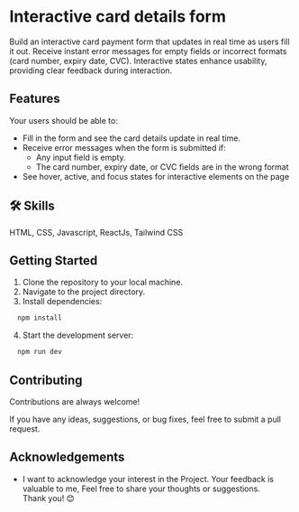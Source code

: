 
# Interactive card details form

Build an interactive card payment form that updates in real time as users fill it out. Receive instant error messages for empty fields or incorrect formats (card number, expiry date, CVC). Interactive states enhance usability, providing clear feedback during interaction.

## Features

Your users should be able to:

- Fill in the form and see the card details update in real time.
- Receive error messages when the form is submitted if:
    - Any input field is empty.
    - The card number, expiry date, or CVC fields are in the wrong format
- See hover, active, and focus states for interactive elements on the page

## 🛠 Skills
HTML, CSS, Javascript, ReactJs, Tailwind CSS


## Getting Started
1. Clone the repository to your local machine.
2. Navigate to the project directory.
3. Install dependencies:
```bash
  npm install
```
4. Start the development server:
```bash
  npm run dev
```
## Contributing

Contributions are always welcome!

If you have any ideas, suggestions, or bug fixes, feel free to submit a pull request.



## Acknowledgements

 - I want to acknowledge your interest in the Project. Your feedback is valuable to me, Feel free to share your thoughts or suggestions.<br/> Thank you! 😊

